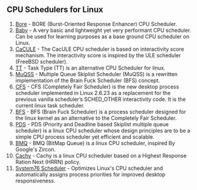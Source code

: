 ## CPU Schedulers for Linux
1. [Bore](https://github.com/firelzrd/bore-scheduler) - BORE (Burst-Oriented Response Enhancer) CPU Scheduler.
2. [Baby](https://github.com/hamadmarri/Baby-CPU-Scheduler) - A very basic and lightweight yet very performant CPU scheduler. Can be used for learning purposes as a base ground CPU scheduler on Linux.
3. [CaCULE](https://github.com/hamadmarri/cacule-cpu-scheduler) - The CacULE CPU scheduler is based on interactivity score mechanism. The interactivity score is inspired by the ULE scheduler (FreeBSD scheduler).
4. [TT](https://github.com/hamadmarri/TT-CPU-Scheduler) - Task Type (TT) is an alternative CPU Scheduler for linux.
5. [MuQSS](http://ck.kolivas.org/patches/muqss) - Multiple Queue Skiplist Scheduler (MuQSS) is a rewritten implementation of the Brain Fuck Scheduler (BFS) concept.
6. [CFS](https://www.kernel.org/doc/html/latest/scheduler/sched-design-CFS.html) - CFS (Completely Fair Scheduler) is the new desktop process scheduler implemented in Linux 2.6.23 as a replacement for the previous vanilla scheduler’s SCHED_OTHER interactivity code. It is the current linux task scheduler.
7. [BFS](https://www.phoronix.com/scan.php?page=search&q=Brain+Fuck+Scheduler) - BFS (Brain Fuck Scheduler) is a process scheduler designed for the linux kernel as an alternative to the Completely Fair Scheduler.
8. [PDS](https://cchalpha.blogspot.com) - PDS (Priority and Deadline based Skiplist multiple queue scheduler) is a linux CPU scheduler whose design principles are to be a simple CPU process scheduler yet efficient and scalable.
9. [BMQ](https://www.phoronix.com/scan.php?page=news_item&px=Linux-BitMap-Queue-BMQ) - BMQ (BitMap Queue) is a linux CPU scheduler, inspired By Google's Zircon.
10. [Cachy](https://github.com/hamadmarri/cacule-cpu-scheduler) - Cachy is a linux CPU scheduler based on a Highest Response Ration Next (HRRN) policy.
11. [System76 Scheduler](https://github.com/pop-os/system76-scheduler) - Optimizes Linux's CPU scheduler and automatically assigns process priorities for improved desktop responsiveness.
